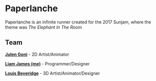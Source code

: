 # Paperlanche

Paperlanche is an infinite runner created for the 2017 Sunjam, where the theme was *The Elephant In The Room* 

## Team

[**Julen Goni**][julenPortfolio] - 2D Artist/Animator

[**Liam James (me)**][myPortfolio] - Programmer/Designer

[**Louis Beveridge**][louisPortfolio] - 3D Artist/Animator/Designer

[julenPortfolio]:https://www.julengoni.com/
[myPortfolio]:https://www.minimaximize.com/
[louisPortfolio]:https://sketchfab.com/louisbeveridge
